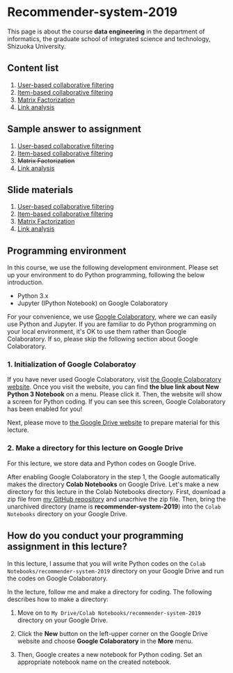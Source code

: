 # Recommender-system-2019
This page is about the course **data engineering** in the department of informatics, the graduate school of integrated science and technology, Shizuoka University.

## Content list
1. [User-based collaborative filtering](https://nbviewer.jupyter.org/github/trycycle/recommender-system-2019/blob/master/notebook/en/1c-user-based-cf.ipynb)
2. [Item-based collaborative filtering](https://nbviewer.jupyter.org/github/trycycle/recommender-system-2019/blob/master/notebook/en/2c-item-based-cf.ipynb)
3. [Matrix Factorization](https://github.com/trycycle/recommender-system-2019/blob/master/notebook/en/3c-matrix-factorization.ipynb)
4. [Link analysis](https://nbviewer.jupyter.org/github/trycycle/recommender-system-2019/blob/master/notebook/en/4c-link-analysis.ipynb)


## Sample answer to assignment
1. [User-based collaborative filtering](https://nbviewer.jupyter.org/github/trycycle/recommender-system-2019/blob/master/notebook/en/1a-user-based-cf.ipynb)
2. [Item-based collaborative filtering](https://nbviewer.jupyter.org/github/trycycle/recommender-system-2019/blob/master/notebook/en/2a-user-based-cf.ipynb)
3. ~~Matrix Factorization~~
4. [Link analysis](https://nbviewer.jupyter.org/github/trycycle/recommender-system-2019/blob/master/notebook/en/4a-link-analysis.ipynb)

## Slide materials
1. [User-based collaborative filtering](https://www.slideshare.net/hontolab/collaborative-filtering-1-userbased-cf)
2. [Item-based collaborative filtering](https://www.slideshare.net/hontolab/collaborative-filtering-2-itembased-cf)
3. [Matrix Factorization](https://www.slideshare.net/hontolab/matrix-factorization-192159058)
4. [Link analysis](https://www.slideshare.net/hontolab/link-analysis-194520335)


## Programming environment
In this course, we use the following development environment. Please set up your environment to do Python programming, following the below introduction.
* Python 3.x
* Jupyter (IPython Notebook) on Google Colaboratory

For your convenience, we use [Google Colaboratory](https://colab.research.google.com/), where we can easily use Python and Jupyter.
If you are familiar to do Python programming on your local environment, it's OK to use them rather than Google Colaboratory.
If so, please skip the following section about Google Colaboratory.

### 1. Initialization of Google Colaboratoy
If you have never used Google Colaboratory, visit [the Google Colaboratory website](https://colab.research.google.com/).
Once you visit the website, you can find **the blue link about New Python 3 Notebook** on a menu.
Please click it.
Then, the website will show a screen for Python coding.
If you can see this screen, Google Colaboratory has been enabled for you!

Next, please move to [the Google Drive website](https://drive.google.com/drive/u/1/my-drive) to prepare material for this lecture.


### 2. Make a directory for this lecture on Google Drive
For this lecture, we store data and Python codes on Google Drive.

After enabling Google Colaboratory in the step 1, the Google automatically makes the directory **Colab Notebooks** on Google Drive.
Let's make a new directory for this lecture in the Colab Notebooks directory.
First, download a zip file from [my GitHub repository](https://github.com/trycycle/recommender-system-2019/archive/master.zip) and unacrhive the zip file.
Then, bring the unarchived directory (name is **recommender-system-2019**) into the ``Colab Notebooks`` directory on your Google Drive.


## How do you conduct your programming assignment in this lecture?
In this lecture, I assume that you will write Python codes on the ``Colab Notebooks/recommender-system-2019`` directory on your Google Drive and run the codes on Google Colaboratory.

In the lecture, follow me and make a directory for coding.
The following describes how to make a directory:

1. Move on to ``My Drive/Colab Notebooks/recommender-system-2019`` directory on your Google Drive.

2. Click the **New** button on the left-upper corner on the Google Drive website and choose **Google Colaboratory** in the **More** menu.

3. Then, Google creates a new notebook for Python coding. Set an appropriate notebook name on the created notebook.
